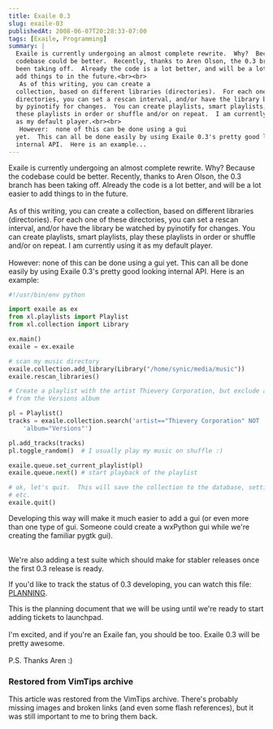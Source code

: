 ```yaml
---
title: Exaile 0.3
slug: exaile-03
publishedAt: 2008-06-07T20:28:33-07:00
tags: [Exaile, Programming]
summary: |
  Exaile is currently undergoing an almost complete rewrite.  Why?  Because the
  codebase could be better.  Recently, thanks to Aren Olson, the 0.3 branch has
  been taking off.  Already the code is a lot better, and will be a lot easier to
  add things to in the future.<br><br>
   As of this writing, you can create a
  collection, based on different libraries (directories).  For each one of these
  directories, you can set a rescan interval, and/or have the library be watched
  by pyinotify for changes.  You can create playlists, smart playlists, play
  these playlists in order or shuffle and/or on repeat.  I am currently using it
  as my default player.<br><br>
   However:  none of this can be done using a gui
  yet.  This can all be done easily by using Exaile 0.3's pretty good looking
  internal API.  Here is an example...
---
```

Exaile is currently undergoing an almost complete rewrite.  Why?  Because the
codebase could be better.  Recently, thanks to Aren Olson, the 0.3 branch has
been taking off.  Already the code is a lot better, and will be a lot easier to
add things to in the future.<br><br>
 As of this writing, you can create a
collection, based on different libraries (directories).  For each one of these
directories, you can set a rescan interval, and/or have the library be watched
by pyinotify for changes.  You can create playlists, smart playlists, play
these playlists in order or shuffle and/or on repeat.  I am currently using it
as my default player.<br><br>
 However:  none of this can be done using a gui
yet.  This can all be done easily by using Exaile 0.3's pretty good looking
internal API.  Here is an example:<br>

```python
#!/usr/bin/env python

import exaile as ex
from xl.playlists import Playlist
from xl.collection import Library

ex.main()
exaile = ex.exaile

# scan my music directory
exaile.collection.add_library(Library("/home/synic/media/music"))
exaile.rescan_libraries()

# Create a playlist with the artist Thievery Corporation, but exclude anything
# from the Versions album

pl = Playlist()
tracks = exaile.collection.search('artist=="Thievery Corporation" NOT '
    'album="Versions"')

pl.add_tracks(tracks)
pl.toggle_random()  # I usually play my music on shuffle :)

exaile.queue.set_current_playlist(pl)
exaile.queue.next() # start playback of the playlist

# ok, let's quit.  This will save the collection to the database, settings,
# etc.
exaile.quit()
```

Developing this way will make it much easier to add a gui (or even more than
one type of gui.  Someone could create a wxPython gui while we're creating the
familiar pygtk gui).  <br><br>

We're also adding a test suite which should make for stabler releases once the
first 0.3 release is ready.

If you'd like to track the status of 0.3 developing, you can watch this file:
<a
href="http://bazaar.launchpad.net/~exaile-devel/exaile/exaile-0.3.0/annotate/synic%40liandrin-20080607184730-bwfd9jt35f95nfji?file_id=planning-20080305220822-131lki708z6r8s2i-1">
PLANNING</a>.

This is the planning document that we will be using until we're ready to start
adding tickets to launchpad.<br><br>
 I'm excited, and if you're an Exaile
fan, you should be too.  Exaile 0.3 will be pretty awesome.<br><br>
 P.S.
Thanks Aren :)

<div class="restored-from-archive">
  <h3>Restored from VimTips archive</h3>
  <p>
  This article was restored from the VimTips archive. There's probably
  missing images and broken links (and even some flash references), but it
  was still important to me to bring them back.
  </p>
</div>
